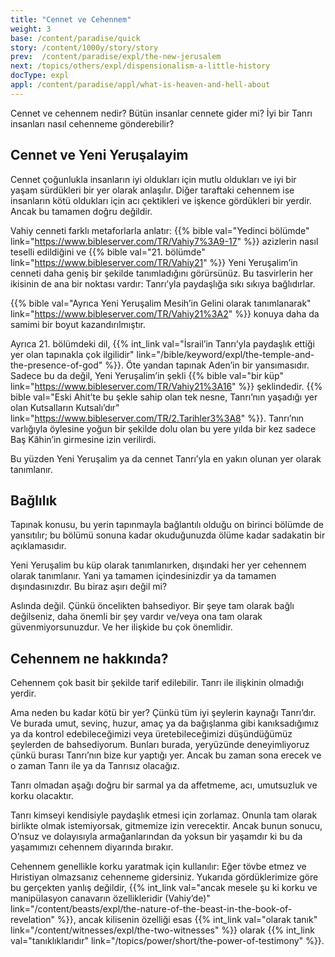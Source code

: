 ```yaml
---
title: "Cennet ve Cehennem"
weight: 3
base: /content/paradise/quick
story: /content/1000y/story/story
prev:  /content/paradise/expl/the-new-jerusalem
next: /topics/others/expl/dispensionalism-a-little-history
docType: expl
appl: /content/paradise/appl/what-is-heaven-and-hell-about
---
```


Cennet ve cehennem nedir? Bütün insanlar cennete gider mi? İyi bir Tanrı insanları nasıl cehenneme gönderebilir?

## Cennet ve Yeni Yeruşalayim

<a name="1d44"></a>
Cennet çoğunlukla insanların iyi oldukları için mutlu oldukları ve iyi bir yaşam sürdükleri bir yer olarak anlaşılır. Diğer taraftaki cehennem ise insanların kötü oldukları için acı çektikleri ve işkence gördükleri bir yerdir. Ancak bu tamamen doğru değildir.

Vahiy cenneti farklı metaforlarla anlatır: {{% bible val="Yedinci bölümde" link="https://www.bibleserver.com/TR/Vahiy7%3A9-17" %}} azizlerin nasıl teselli edildiğini ve {{% bible val="21. bölümde" link="https://www.bibleserver.com/TR/Vahiy21" %}} Yeni Yeruşalim’in cenneti daha geniş bir şekilde tanımladığını görürsünüz. Bu tasvirlerin her ikisinin de ana bir noktası vardır: Tanrı’yla paydaşlığa sıkı sıkıya bağlıdırlar.

{{% bible val="Ayrıca Yeni Yeruşalim Mesih’in Gelini olarak tanımlanarak" link="https://www.bibleserver.com/TR/Vahiy21%3A2" %}} konuya daha da samimi bir boyut kazandırılmıştır.

Ayrıca 21. bölümdeki dil, {{% int_link val="İsrail’in Tanrı’yla paydaşlık ettiği yer olan tapınakla çok ilgilidir" link="/bible/keyword/expl/the-temple-and-the-presence-of-god" %}}. Öte yandan tapınak Aden’in bir yansımasıdır. Sadece bu da değil, Yeni Yeruşalim’in şekli {{% bible val="bir küp" link="https://www.bibleserver.com/TR/Vahiy21%3A16" %}} şeklindedir. {{% bible val="Eski Ahit’te bu şekle sahip olan tek nesne, Tanrı’nın yaşadığı yer olan Kutsalların Kutsalı’dır" link="https://www.bibleserver.com/TR/2.Tarihler3%3A8" %}}. Tanrı’nın varlığıyla öylesine yoğun bir şekilde dolu olan bu yere yılda bir kez sadece Baş Kâhin’in girmesine izin verilirdi.

Bu yüzden Yeni Yeruşalim ya da cennet Tanrı’yla en yakın olunan yer olarak tanımlanır.

## Bağlılık

<a name="a2fa"></a>
Tapınak konusu, bu yerin tapınmayla bağlantılı olduğu on birinci bölümde de yansıtılır; bu bölümü sonuna kadar okuduğunuzda ölüme kadar sadakatin bir açıklamasıdır.

Yeni Yeruşalim bu küp olarak tanımlanırken, dışındaki her yer cehennem olarak tanımlanır. Yani ya tamamen içindesinizdir ya da tamamen dışındasınızdır. Bu biraz aşırı değil mi?

Aslında değil. Çünkü öncelikten bahsediyor. Bir şeye tam olarak bağlı değilseniz, daha önemli bir şey vardır ve/veya ona tam olarak güvenmiyorsunuzdur. Ve her ilişkide bu çok önemlidir.

## Cehennem ne hakkında?

<a name="5170"></a>
Cehennem çok basit bir şekilde tarif edilebilir. Tanrı ile ilişkinin olmadığı yerdir.

Ama neden bu kadar kötü bir yer? Çünkü tüm iyi şeylerin kaynağı Tanrı’dır. Ve burada umut, sevinç, huzur, amaç ya da bağışlanma gibi kanıksadığımız ya da kontrol edebileceğimizi veya üretebileceğimizi düşündüğümüz şeylerden de bahsediyorum. Bunları burada, yeryüzünde deneyimliyoruz çünkü burası Tanrı’nın bize kur yaptığı yer. Ancak bu zaman sona erecek ve o zaman Tanrı ile ya da Tanrısız olacağız.

Tanrı olmadan aşağı doğru bir sarmal ya da affetmeme, acı, umutsuzluk ve korku olacaktır.

Tanrı kimseyi kendisiyle paydaşlık etmesi için zorlamaz. Onunla tam olarak birlikte olmak istemiyorsak, gitmemize izin verecektir. Ancak bunun sonucu, O’nsuz ve dolayısıyla armağanlarından da yoksun bir yaşamdır ki bu da yaşamımızı cehennem diyarında bırakır.

Cehennem genellikle korku yaratmak için kullanılır: Eğer tövbe etmez ve Hıristiyan olmazsanız cehenneme gidersiniz. Yukarıda gördüklerimize göre bu gerçekten yanlış değildir, {{% int_link val="ancak mesele şu ki korku ve manipülasyon canavarın özellikleridir (Vahiy’de)" link="/content/beasts/expl/the-nature-of-the-beast-in-the-book-of-revelation" %}}, ancak kilisenin özelliği esas {{% int_link val="olarak tanık" link="/content/witnesses/expl/the-two-witnesses" %}} olarak {{% int_link val="tanıklıklarıdır" link="/topics/power/short/the-power-of-testimony" %}}.

